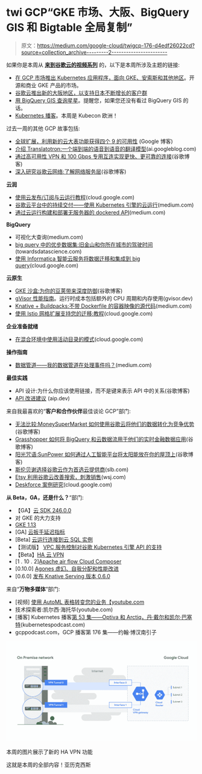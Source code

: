 # twi GCP“GKE 市场、大阪、BigQuery GIS 和 Bigtable 全局复制”

> 原文：<https://medium.com/google-cloud/twigcp-176-d4edf26022cd?source=collection_archive---------2----------------------->

如果你是本周从 [**来到谷歌云的视频系列**](http://gtech.run/ju4em) 的，以下是本周所涉及主题的链接:

*   [在 GCP 市场推出 Kubernetes 应用程序，面向 GKE、安索斯和其他地区](http://gtech.run/c4w9e)。开源和商业 GKE 产品的市场。
*   [谷歌云推出新的大阪地区，以支持日本不断增长的客户群](http://gtech.run/x9rbb)
*   [用 BigQuery GIS 查询星星](http://gtech.run/qbsdc)。提醒您，如果您还没有看过 BigQuery GIS 的话。
*   [Kubernetes 播客](http://gtech.run/sybvl)。本周是 Kubecon 欧洲！

过去一周的其他 GCP 故事包括:

*   [全球扩展，利用新的云大表功能获得四个 9 的可用性](http://gtech.run/z8thj) (Google 博客)
*   [介绍 Translatotron:一个端到端的语音到语音的翻译模型](http://gtech.run/wwz5f)(ai.googleblog.com)
*   [通过高可用性 VPN 和 100 Gbps 专用互连实现更快、更可靠的连接](http://gtech.run/j3s7h)(谷歌博客)
*   [深入研究谷歌云网络:了解网络服务层](http://gtech.run/6h49g)(谷歌博客)

**云润**

*   [使用云发布/订阅与云运行教程](http://gtech.run/8y62s)(cloud.google.com)
*   [谷歌云平台中的持续交付——使用 Kubernetes 引擎的云运行](http://gtech.run/dhfgj)(medium.com)
*   [通过云运行构建和部署无服务器的 dockered API](http://gtech.run/az4g9)(medium.com)

**BigQuery**

*   可视化大查询(medium.com)
*   [big query 中的优步数据集:旧金山和你所在城市的驾驶时间](http://gtech.run/k4x2k)(towardsdatascience.com)
*   [使用 Informatica 智能云服务将数据迁移和集成到 big query](http://gtech.run/77syu)(cloud.google.com)

**云原生**

*   [GKE 沙盒:为你的豆荚带来深度防御](http://gtech.run/hrmnx)(谷歌博客)
*   [gVisor 性能指南](http://gtech.run/vbl44)。运行时成本包括额外的 CPU 周期和内存使用(gvisor.dev)
*   [Knative + Buildpacks:不带 Dockerfile 的容器映像的源代码](http://gtech.run/ufps2)(medium.com)
*   [使用 Istio 网格扩展支持您的迁移:教程](http://gtech.run/bk25z)(cloud.google.com)

**企业准备就绪**

*   [在混合环境中使用活动目录的模式](http://gtech.run/4kmds)(cloud.google.com)

**操作指南**

*   [数据管道——我的数据管道在处理事件吗？](http://gtech.run/jf6re)(medium.com)

**最佳实践**

*   API 设计:为什么你应该使用链接，而不是键来表示 API 中的关系(谷歌博客)
*   [API 改进建议](http://gtech.run/4azxu) (aip.dev)

来自我最喜欢的“**客户和合作伙伴**最佳谈论 GCP”部门:

*   [无法比较:MoneySuperMarket 如何使用谷歌云将他们的数据转化为竞争优势](http://gtech.run/qwc6h)(谷歌博客)
*   [Grasshopper 如何将 BigQuery 和云数据流用于他们的实时金融数据应用](http://gtech.run/tmrkk)(谷歌博客)
*   [阳光咒语:SunPower 如何通过人工智能平台将太阳能放在你的屋顶上](http://gtech.run/gesju)(谷歌博客)
*   [斯伦贝谢选择谷歌云作为首选云提供商](http://gtech.run/fzdpl)(slb.com)
*   [Etsy 利用谷歌云改善搜索，刺激销售](http://gtech.run/me6m6)(wsj.com)
*   [Deskforce 案例研究](http://gtech.run/eqvbp)(cloud.google.com)

**从 Beta，GA，还是什么？**“部门:

*   【GA】[云 SDK 246.0.0](http://gtech.run/wfg8w)
*   对 GKE 的大力支持
*   [GKE 1.13](http://gtech.run/5bcjn)
*   [GA] [云扳手延迟指标](http://gtech.run/yq7xx)
*   [Beta] [云运行连接到云 SQL 实例](http://gtech.run/hartq)
*   【测试版】 [VPC 服务控制对谷歌 Kubernetes 引擎 API 的支持](http://gtech.run/6x6j6)
*   【Beta】[HA 云 VPN](http://gtech.run/mn85q)
*   [1 . 10 . 2][Apache air flow Cloud Composer](http://gtech.run/9grr2)
*   [0.10.0] [Agones 虚幻、自我分配和性能改进](http://gtech.run/cr6kw)
*   [0.6.0] [发布 Knative Serving 版本 0.6.0](http://gtech.run/wpgas)

来自“**万物多媒体**”部门:

*   [视频] [使用 AutoML 表格转变您的业务【youtube.com ](http://gtech.run/3yflv)
*   技术探索者:凯尔西·海托华(youtube.com)
*   [播客] Kubernetes 播客[第 53 集——Optiva 和 Arctiq，丹·戴尔和凯尔·巴塞特](http://gtech.run/28htu)(kubernetespodcast.com)
*   gcppodcast.com，GCP 播客第 176 集——约翰·博汉南引子

[![](img/01afd2eb74670a91731c749621ad15a6.png)](http://gtech.run/j3s7h)

本周的图片展示了新的 HA VPN 功能

这就是本周的全部内容！亚历克西斯